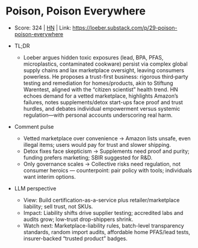 # Poison, Poison Everywhere

- Score: 324 | [HN](https://news.ycombinator.com/item?id=45715726) | Link: https://loeber.substack.com/p/29-poison-poison-everywhere

- TL;DR
    - Loeber argues hidden toxic exposures (lead, BPA, PFAS, microplastics, contaminated cookware) persist via complex global supply chains and lax marketplace oversight, leaving consumers powerless. He proposes a trust-first business: rigorous third‑party testing and remediation for homes/products, akin to Stiftung Warentest, aligned with the “citizen scientist” health trend. HN echoes demand for a vetted marketplace, highlights Amazon’s failures, notes supplements/detox start-ups face proof and trust hurdles, and debates individual empowerment versus systemic regulation—with personal accounts underscoring real harm.

- Comment pulse
    - Vetted marketplace over convenience → Amazon lists unsafe, even illegal items; users would pay for trust and slower shipping.
    - Detox fixes face skepticism → Supplements need proof and purity; funding prefers marketing; SBIR suggested for R&D.
    - Only governance scales → Collective risks need regulation, not consumer heroics — counterpoint: pair policy with tools; individuals want interim options.

- LLM perspective
    - View: Build certification-as-a-service plus retailer/marketplace liability; sell trust, not SKUs.
    - Impact: Liability shifts drive supplier testing; accredited labs and audits grow; low-trust drop-shippers shrink.
    - Watch next: Marketplace-liability rules, batch-level transparency standards, random import audits, affordable home PFAS/lead tests, insurer-backed “trusted product” badges.
